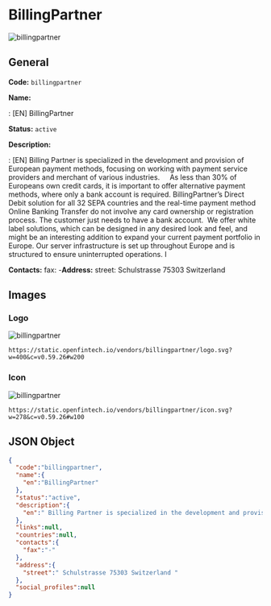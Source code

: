 
# BillingPartner 
![billingpartner](https://static.openfintech.io/vendors/billingpartner/logo.svg?w=400&c=v0.59.26#w200)  

## General 
 
**Code:** `billingpartner` 
 
**Name:** 
 
:	[EN] BillingPartner 
 
**Status:** `active` 
 
**Description:** 
 
: [EN]  Billing Partner is specialized in the development and provision of European payment methods, focusing on working with payment service providers and merchant of various industries.     As less than 30% of Europeans own credit cards, it is important to offer alternative payment methods, where only a bank account is required. BillingPartner’s Direct Debit solution for all 32 SEPA countries and the real-time payment method Online Banking Transfer do not involve any card ownership or registration process. The customer just needs to have a bank account.  We offer white label solutions, which can be designed in any desired look and feel, and might be an interesting addition to expand your current payment portfolio in Europe. Our server infrastructure is set up throughout Europe and is structured to ensure uninterrupted operations. I  
 
**Contacts:** 
fax: -**Address:** 
street:  Schulstrasse 75303 Switzerland  

## Images 

### Logo 
 
![billingpartner](https://static.openfintech.io/vendors/billingpartner/logo.svg?w=400&c=v0.59.26#w200)  

```
https://static.openfintech.io/vendors/billingpartner/logo.svg?w=400&c=v0.59.26#w200
```  

### Icon 
 
![billingpartner](https://static.openfintech.io/vendors/billingpartner/icon.svg?w=278&c=v0.59.26#w100)  

```
https://static.openfintech.io/vendors/billingpartner/icon.svg?w=278&c=v0.59.26#w100
```  

## JSON Object 

```json
{
  "code":"billingpartner",
  "name":{
    "en":"BillingPartner"
  },
  "status":"active",
  "description":{
    "en":" Billing Partner is specialized in the development and provision of European payment methods, focusing on working with payment service providers and merchant of various industries.\u00a0\u00a0 \u00a0 As less than 30% of Europeans own credit cards, it is important to offer alternative payment methods, where only a bank account is required. BillingPartner\u2019s Direct Debit solution for all 32 SEPA countries and the real-time payment method Online Banking Transfer do not involve any card ownership or registration process. The customer just needs to have a bank account.\u00a0 We offer white label solutions, which can be designed in any desired look and feel, and might be an interesting addition to expand your current payment portfolio in Europe. Our server infrastructure is set up throughout Europe and is structured to ensure uninterrupted operations. I "
  },
  "links":null,
  "countries":null,
  "contacts":{
    "fax":"-"
  },
  "address":{
    "street":" Schulstrasse 75303 Switzerland "
  },
  "social_profiles":null
}
```  
